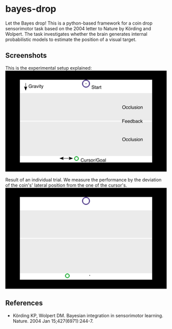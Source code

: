 # bayes-drop
Let the Bayes drop! This is a python-based framework for a coin drop sensorimotor task based on the 2004 letter to Nature by Körding and Wolpert. The task investigates whether the brain generates internal probabilistic models to estimate the position of a visual target.

## Screenshots

This is the experimental setup explained:
![alt text](https://raw.githubusercontent.com/degoldschmidt/bayes-drop/master/screenshots/setup.png "Experimental setup")

Result of an individual trial. We measure the performance by the deviation of the coin's' lateral position from the one of the cursor's.
![alt text](https://raw.githubusercontent.com/degoldschmidt/bayes-drop/master/screenshots/02.png "Error")

## References

* Körding KP, Wolpert DM. Bayesian integration in sensorimotor learning. Nature. 2004 Jan 15;427(6971):244-7.
